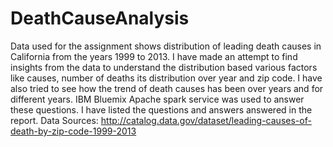 # DeathCauseAnalysis
Data used for the assignment shows distribution of leading death causes in California from the years 1999 to 2013. I have made an attempt to find insights from the data to understand the distribution based various factors like causes, number of deaths its distribution over year and zip code. I have also tried to see how the trend of death causes has been over years and for different years. IBM Bluemix Apache spark service was used to answer these questions. I have listed the questions and answers answered in the report. Data Sources: http://catalog.data.gov/dataset/leading-causes-of-death-by-zip-code-1999-2013
